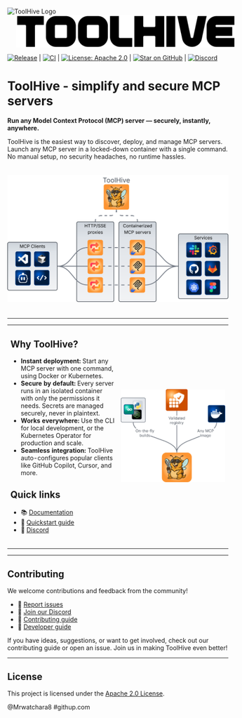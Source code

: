 <p float="left">
  <picture>
    <img src="docs/images/toolhive.png" alt="ToolHive Logo" width="125" align="middle" />
  </picture>
  <picture>
    <source media="(prefers-color-scheme: dark)" srcset="docs/images/toolhive-wordmark-white.png">
    <img src="docs/images/toolhive-wordmark-black.png" alt="ToolHive Logo" width="500" align="middle" hspace="20" />
  </picture>
</p>

[![Release](https://img.shields.io/github/v/release/stacklok/toolhive?style=flat&label=Latest%20version)](https://github.com/stacklok/toolhive/releases)
|
[![CI](https://github.com/stacklok/toolhive/actions/workflows/run-on-main.yml/badge.svg?event=push)](https://github.com/stacklok/toolhive/actions/workflows/run-on-main.yml)
|
[![License: Apache 2.0](https://img.shields.io/badge/License-Apache2.0-brightgreen.svg?style=flat)](https://opensource.org/licenses/Apache-2.0)
|
[![Star on GitHub](https://img.shields.io/github/stars/stacklok/toolhive.svg?style=flat&logo=github&label=Stars)](https://github.com/stacklok/toolhive)
|
[![Discord](https://img.shields.io/discord/1184987096302239844?style=flat&logo=discord&label=Discord)](https://discord.gg/stacklok)

# ToolHive - simplify and secure MCP servers

**Run any Model Context Protocol (MCP) server — securely, instantly, anywhere.**

ToolHive is the easiest way to discover, deploy, and manage MCP servers. Launch
any MCP server in a locked-down container with a single command. No manual
setup, no security headaches, no runtime hassles.

<picture>
  <source media="(prefers-color-scheme: dark)" srcset="docs/images/toolhive-diagram-dark.svg">
  <img src="docs/images/toolhive-diagram-light.svg" alt="ToolHive diagram" width="800" style="padding: 20px 0" />
</picture>

---

<table>
<tr>
<td width="50%">

## Why ToolHive?

- **Instant deployment:** Start any MCP server with one command, using Docker or
  Kubernetes.
- **Secure by default:** Every server runs in an isolated container with only
  the permissions it needs. Secrets are managed securely, never in plaintext.
- **Works everywhere:** Use the CLI for local development, or the Kubernetes
  Operator for production and scale.
- **Seamless integration:** ToolHive auto-configures popular clients like GitHub
  Copilot, Cursor, and more.

## Quick links

- 📚 [Documentation](https://docs.stacklok.com/toolhive/)
- 🚀 [Quickstart guide](https://docs.stacklok.com/toolhive/quickstart)
- 💬 [Discord](https://discord.gg/stacklok)

<br>
</td>
<td width="50%" align="center">
  <picture>
    <source media="(prefers-color-scheme: dark)" srcset="docs/images/toolhive-sources-dark.svg">
    <img src="docs/images/toolhive-sources-light.svg" alt="ToolHive sources diagram" width="400px" />
  </picture>
</td>
</tr>
</table>

---

## Contributing

We welcome contributions and feedback from the community!

- 🐛 [Report issues](https://github.com/stacklok/toolhive/issues)
- 💬 [Join our Discord](https://discord.gg/stacklok)
- 🤝 [Contributing guide](./CONTRIBUTING.md)
- 📖 [Developer guide](./docs/README.md)

If you have ideas, suggestions, or want to get involved, check out our
contributing guide or open an issue. Join us in making ToolHive even better!

---

## License

This project is licensed under the [Apache 2.0 License](./LICENSE).

<!-- markdownlint-disable-file first-line-heading no-inline-html -->
@Mrwatchara8
#githup.com

